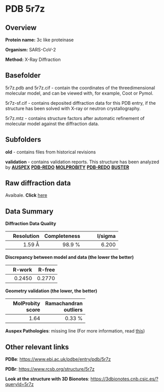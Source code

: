 # PDB 5r7z

## Overview

**Protein name:** 3c like proteinase

**Organism:** SARS-CoV-2

**Method:** X-Ray Diffraction

## Basefolder

5r7z.pdb and 5r7z.cif - contain the coordinates of the threedimensional molecular model, and can be viewed with, for example, Coot or Pymol.

5r7z-sf.cif - contains deposited diffraction data for this PDB entry, if the structure has been solved with X-ray or neutron crystallography.

5r7z.mtz - contains structure factors after automatic refinement of molecular model against the diffraction data.

## Subfolders



**old** - contains files from historical revisions

**validation** - contains validation reports. This structure has been analyzed by [**AUSPEX**](https://github.com/thorn-lab/coronavirus_structural_task_force/tree/master/pdb/3c_like_proteinase/SARS-CoV-2/5r7z/validation/auspex) [**PDB-REDO**](https://github.com/thorn-lab/coronavirus_structural_task_force/tree/master/pdb/3c_like_proteinase/SARS-CoV-2/5r7z/validation/pdb-redo) [**MOLPROBITY**](https://github.com/thorn-lab/coronavirus_structural_task_force/tree/master/pdb/3c_like_proteinase/SARS-CoV-2/5r7z/validation/molprobity) [**PDB-REDO**](https://github.com/thorn-lab/coronavirus_structural_task_force/blob/master/pdb/3c_like_proteinase/SARS-CoV-2/5r7z/validation/Xtriage_output.log) [**BUSTER**](https://www.globalphasing.com/buster/wiki/index.cgi?Covid19Pdb5R7Z)

## Raw diffraction data

Avaibale. **Click** [here](https://zenodo.org/record/3730472) 

## Data Summary
**Diffraction Data Quality**

|   | Resolution | Completeness| I/sigma |
|---|-------------:|----------------:|--------------:|
|   |1.59 Å|98.9  %|<img width=50/>6.200|

**Discrepancy between model and data (the lower the better)**

|   | **R-work**| **R-free**   
|---|-------------:|----------------:|           
||  0.2450|  0.2770|

**Geometry validation (the lower, the better)**

|   |**MolProbity<br>score**| **Ramachandran<br>outliers** 
|---|-------------:|----------------:|
||  1.64|  0.33 %|

**Auspex Pathologies**: missing line (For more information, read [this](https://github.com/thorn-lab/coronavirus_structural_task_force/blob/master/pdb/3c_like_proteinase/SARS-CoV-2/5r7z/validation/auspex/5r7z_auspex_comments.txt))

 



## Other relevant links 
**PDBe**:  https://www.ebi.ac.uk/pdbe/entry/pdb/5r7z
 
**PDBr**: https://www.rcsb.org/structure/5r7z 

**Look at the structure with 3D Bionotes**: https://3dbionotes.cnb.csic.es/?queryId=5r7z

